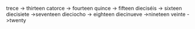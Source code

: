 


trece -> thirteen
catorce -> fourteen
quince -> fifteen
dieciséis -> sixteen
diecisiete ->seventeen
dieciocho -> eighteen
diecinueve ->nineteen
veinte ->twenty
